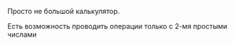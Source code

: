 <p>Просто не большой калькулятор.</p>
<p>Есть возможность проводить операции только с 2-мя простыми числами</p>